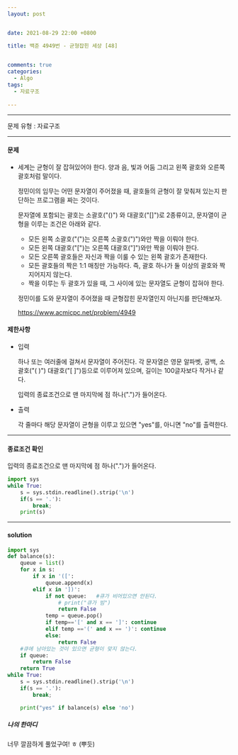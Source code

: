 ```yaml
---
layout: post


date: 2021-08-29 22:00 +0800

title: 백준 4949번 - 균형잡힌 세상 [48]

  
comments: true
categories: 
  - Algo
tags: 
  - 자료구조
  
---
```


---



문제 유형 : 자료구조

---

#### 문제

- 세계는 균형이 잘 잡혀있어야 한다. 양과 음, 빛과 어둠 그리고 왼쪽 괄호와 오른쪽 괄호처럼 말이다.

  정민이의 임무는 어떤 문자열이 주어졌을 때, 괄호들의 균형이 잘 맞춰져 있는지 판단하는 프로그램을 짜는 것이다.

  문자열에 포함되는 괄호는 소괄호("()") 와 대괄호("[]")로 2종류이고, 문자열이 균형을 이루는 조건은 아래와 같다.

  - 모든 왼쪽 소괄호("(")는 오른쪽 소괄호(")")와만 짝을 이뤄야 한다.
  - 모든 왼쪽 대괄호("[")는 오른쪽 대괄호("]")와만 짝을 이뤄야 한다.
  - 모든 오른쪽 괄호들은 자신과 짝을 이룰 수 있는 왼쪽 괄호가 존재한다.
  - 모든 괄호들의 짝은 1:1 매칭만 가능하다. 즉, 괄호 하나가 둘 이상의 괄호와 짝지어지지 않는다.
  - 짝을 이루는 두 괄호가 있을 때, 그 사이에 있는 문자열도 균형이 잡혀야 한다.

  정민이를 도와 문자열이 주어졌을 때 균형잡힌 문자열인지 아닌지를 판단해보자.

  https://www.acmicpc.net/problem/4949

#### 제한사항

- 입력

  하나 또는 여러줄에 걸쳐서 문자열이 주어진다. 각 문자열은 영문 알파벳, 공백, 소괄호("( )") 대괄호("[ ]")등으로 이루어져 있으며, 길이는 100글자보다 작거나 같다.

  입력의 종료조건으로 맨 마지막에 점 하나(".")가 들어온다.

- 출력

  각 줄마다 해당 문자열이 균형을 이루고 있으면 "yes"를, 아니면 "no"를 출력한다.



---

#### 종료조건 확인

입력의 종료조건으로 맨 마지막에 점 하나(".")가 들어온다.

```py
import sys
while True:
    s = sys.stdin.readline().strip('\n')
    if(s == '.'):
        break;
    print(s)
```





---

#### solution

```python
import sys
def balance(s):
    queue = list()
    for x in s:
        if x in '([':
            queue.append(x)
        elif x in '])':
            if not queue:   #큐가 비어있으면 안된다.
                # print("큐가 빔")
                return False
            temp = queue.pop()
            if temp=='[' and x == ']': continue
            elif temp =='(' and x == ')': continue
            else:
                return False
    #큐에 남아있는 것이 있으면 균형이 맞지 않는다.
    if queue:
        return False
    return True
while True:
    s = sys.stdin.readline().strip('\n')
    if(s == '.'):
        break;

    print("yes" if balance(s) else 'no')
```



 ##### 나의 한마디

너무 깔끔하게 풀었구여! ㅎ (뿌듯)